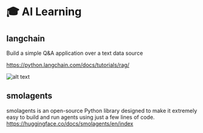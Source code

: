 
# 🎓 AI Learning 

## **langchain** 
Build a simple Q&A application over a text data source

https://python.langchain.com/docs/tutorials/rag/

![alt text](https://python.langchain.com/assets/images/rag_indexing-8160f90a90a33253d0154659cf7d453f.png)

## **smolagents**
smolagents is an open-source Python library designed to make it extremely easy to build and run agents using just a few lines of code.
https://huggingface.co/docs/smolagents/en/index
